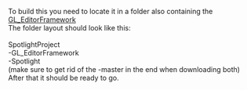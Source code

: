 To build this you need to locate it in a folder also containing the <a href="https://github.com/jupahe64/GL_EditorFramework">GL_EditorFramework</a><br/>
The folder layout should look like this:<br/>
<br/>
SpotlightProject<br/>
    -GL_EditorFramework<br/>
    -Spotlight<br/>
(make sure to get rid of the -master in the end when downloading both)<br/>
After that it should be ready to go.